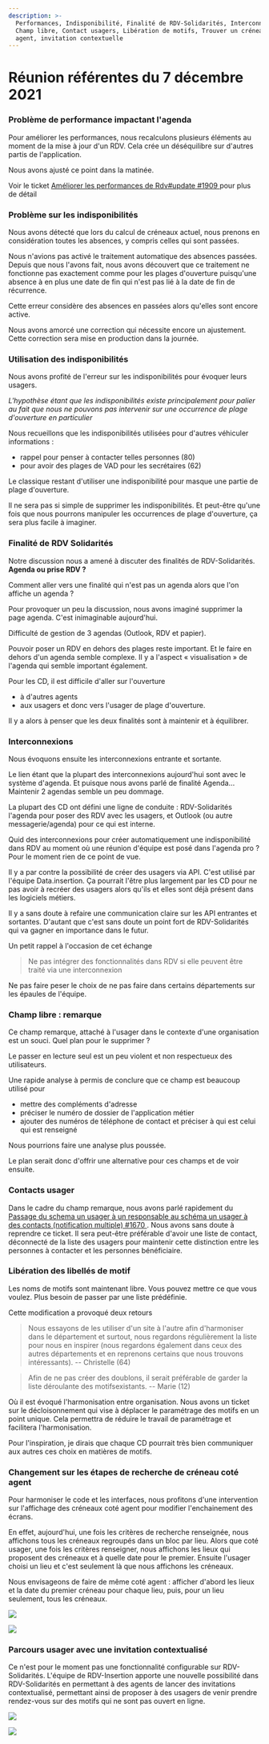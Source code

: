 ```yaml
---
description: >-
  Performances, Indisponibilité, Finalité de RDV-Solidarités, Interconnexions,
  Champ libre, Contact usagers, Libération de motifs, Trouver un créneau coté
  agent, invitation contextuelle
---
```


# Réunion référentes du 7 décembre 2021

### Problème de performance impactant l'agenda

Pour améliorer les performances, nous recalculons plusieurs éléments au moment de la mise à jour d'un RDV. Cela crée un déséquilibre sur d'autres partis de l'application.

Nous avons ajusté ce point dans la matinée.

Voir le ticket [Améliorer les performances de Rdv#update #1909 ](https://github.com/betagouv/rdv-solidarites.fr/issues/1909)pour plus de détail

### Problème sur les indisponibilités

Nous avons détecté que lors du calcul de créneaux actuel, nous prenons en considération toutes les absences, y compris celles qui sont passées.

Nous n'avions pas activé le traitement automatique des absences passées. Depuis que nous l'avons fait, nous avons découvert que ce traitement ne fonctionne pas exactement comme pour les plages d'ouverture puisqu'une absence à en plus une date de fin qui n'est pas lié à la date de fin de récurrence.

Cette erreur considère des absences en passées alors qu'elles sont encore active.

Nous avons amorcé une correction qui nécessite encore un ajustement. Cette correction sera mise en production dans la journée.

### Utilisation des indisponibilités

Nous avons profité de l'erreur sur les indisponibilités pour évoquer leurs usagers.

_L'hypothèse étant que les indisponibilités existe principalement pour palier au fait que nous ne pouvons pas intervenir sur une occurrence de plage d'ouverture en particulier_

Nous recueillons que les indisponibilités utilisées pour d'autres véhiculer informations :

* rappel pour penser à contacter telles personnes (80)
* pour avoir des plages de VAD pour les secrétaires (62)

Le classique restant d'utiliser une indisponibilité pour masque une partie de plage d'ouverture.

Il ne sera pas si simple de supprimer les indisponibilités. Et peut-être qu'une fois que nous pourrons manipuler les occurrences de plage d'ouverture, ça sera plus facile à imaginer.

### Finalité de RDV Solidarités

Notre discussion nous a amené à discuter des finalités de RDV-Solidarités. **Agenda ou prise RDV ?**

Comment aller vers une finalité qui n'est pas un agenda alors que l'on affiche un agenda ?

Pour provoquer un peu la discussion, nous avons imaginé supprimer la page agenda. C'est inimaginable aujourd'hui.

Difficulté de gestion de 3 agendas (Outlook, RDV et papier).

Pouvoir poser un RDV en dehors des plages reste important. Et le faire en dehors d'un agenda semble complexe. Il y a l'aspect « visualisation » de l'agenda qui semble important également.

Pour les CD, il est difficile d'aller sur l'ouverture

* à d'autres agents
* aux usagers et donc vers l'usager de plage d'ouverture.

Il y a alors à penser que les deux finalités sont à maintenir et à équilibrer.

### Interconnexions

Nous évoquons ensuite les interconnexions entrante et sortante.

Le lien étant que la plupart des interconnexions aujourd'hui sont avec le système d'agenda. Et puisque nous avons parlé de finalité Agenda... Maintenir 2 agendas semble un peu dommage.

La plupart des CD ont défini une ligne de conduite : RDV-Solidarités l'agenda pour poser des RDV avec les usagers, et Outlook (ou autre messagerie/agenda) pour ce qui est interne.

Quid des interconnexions pour créer automatiquement une indisponibilité dans RDV au moment où une réunion d'équipe est posé dans l'agenda pro ? Pour le moment rien de ce point de vue.

Il y a par contre la possibilité de créer des usagers via API. C'est utilisé par l'équipe Data.insertion. Ça pourrait l'être plus largement par les CD pour ne pas avoir à recréer des usagers alors qu'ils et elles sont déjà présent dans les logiciels métiers.

Il y a sans doute à refaire une communication claire sur les API entrantes et sortantes. D'autant que c'est sans doute un point fort de RDV-Solidarités qui va gagner en importance dans le futur.

Un petit rappel à l'occasion de cet échange

> Ne pas intégrer des fonctionnalités dans RDV si elle peuvent être traité via une interconnexion

Ne pas faire peser le choix de ne pas faire dans certains départements sur les épaules de l'équipe.

### Champ libre : remarque

Ce champ remarque, attaché à l'usager dans le contexte d'une organisation est un souci. Quel plan pour le supprimer ?

Le passer en lecture seul est un peu violent et non respectueux des utilisateurs.

Une rapide analyse à permis de conclure que ce champ est beaucoup utilisé pour

* mettre des compléments d'adresse
* préciser le numéro de dossier de l'application métier
* ajouter des numéros de téléphone de contact et préciser à qui est celui qui est renseigné

Nous pourrions faire une analyse plus poussée.

Le plan serait donc d'offrir une alternative pour ces champs et de voir ensuite.

### Contacts usager

Dans le cadre du champ remarque, nous avons parlé rapidement du [Passage du schema un usager à un responsable au schéma un usager à des contacts (notification multiple) #1670 ](https://github.com/betagouv/rdv-solidarites.fr/issues/1670). Nous avons sans doute à reprendre ce ticket. Il sera peut-être préférable d'avoir une liste de contact, déconnecté de la liste des usagers pour maintenir cette distinction entre les personnes à contacter et les personnes bénéficiaire.

### Libération des libellés de motif

Les noms de motifs sont maintenant libre. Vous pouvez mettre ce que vous voulez. Plus besoin de passer par une liste prédéfinie.

Cette modification a provoqué deux retours

> Nous essayons de les utiliser d'un site à l'autre afin d'harmoniser dans le département et surtout, nous regardons régulièrement la liste pour nous en inspirer (nous regardons également dans ceux des autres départements et en reprenons certains que nous trouvons intéressants). -- Christelle (64)

> Afin de ne pas créer des doublons, il serait préférable de garder la liste déroulante des motifsexistants. -- Marie (12)

Où il est évoqué l'harmonisation entre organisation. Nous avons un ticket sur le décloisonnement qui vise à déplacer le paramétrage des motifs en un point unique. Cela permettra de réduire le travail de paramétrage et facilitera l'harmonisation.

Pour l'inspiration, je dirais que chaque CD pourrait très bien communiquer aux autres ces choix en matières de motifs.

### Changement sur les étapes de recherche de créneau coté agent

Pour harmoniser le code et les interfaces, nous profitons d'une intervention sur l'affichage des créneaux coté agent pour modifier l'enchainement des écrans.

En effet, aujourd'hui, une fois les critères de recherche renseignée, nous affichons tous les créneaux regroupés dans un bloc par lieu. Alors que coté usager, une fois les critères renseigner, nous affichons les lieux qui proposent des créneaux et à quelle date pour le premier. Ensuite l'usager choisi un lieu et c'est seulement là que nous affichons les créneaux.

Nous envisageons de faire de même coté agent : afficher d'abord les lieux et la date du premier créneau pour chaque lieu, puis, pour un lieu seulement, tous les créneaux.

![](<../../.gitbook/assets/Screenshot\_2021-12-07 RDV Solidarités.png>)

![](<../../.gitbook/assets/Screenshot\_2021-12-07 RDV Solidarités(2).png>)

### Parcours usager avec une invitation contextualisé

Ce n'est pour le moment pas une fonctionnalité configurable sur RDV-Solidarités. L'équipe de RDV-Insertion apporte une nouvelle possibilité dans RDV-Solidarités en permettant à des agents de lancer des invitations contextualisé, permettant ainsi de proposer à des usagers de venir prendre rendez-vous sur des motifs qui ne sont pas ouvert en ligne.

![](../../.gitbook/assets/141861684-b74e56b0-3454-41aa-a3b8-4520c241f691.png)

![](../../.gitbook/assets/141860338-b819efae-8abc-43f2-b98b-de94ef72de88.png)
